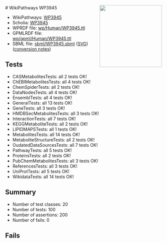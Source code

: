 <img style="float: right; width: 200px" src="../logo.png" />
# WikiPathways WP3945

* WikiPathways: [WP3945](https://identifiers.org/wikipathways:WP3945)
* Scholia: [WP3945](https://scholia.toolforge.org/wikipathways/WP3945)
* WPRDF file: [wp/Human/WP3945.ttl](../wp/Human/WP3945.ttl)
* GPMLRDF file: [wp/gpml/Human/WP3945.ttl](../wp/gpml/Human/WP3945.ttl)
* SBML file: [sbml/WP3945.sbml](../sbml/WP3945.sbml) ([SVG](../sbml/WP3945.svg)) ([conversion notes](../sbml/WP3945.txt))

## Tests
* CASMetabolitesTests: all 2 tests OK!
* ChEBIMetabolitesTests: all 4 tests OK!
* ChemSpiderTests: all 2 tests OK!
* DataNodesTests: all 4 tests OK!
* EnsemblTests: all 4 tests OK!
* GeneralTests: all 13 tests OK!
* GeneTests: all 3 tests OK!
* HMDBSecMetabolitesTests: all 3 tests OK!
* InteractionTests: all 7 tests OK!
* KEGGMetaboliteTests: all 2 tests OK!
* LIPIDMAPSTests: all 1 tests OK!
* MetabolitesTests: all 14 tests OK!
* MetaboliteStructureTests: all 2 tests OK!
* OudatedDataSourcesTests: all 7 tests OK!
* PathwayTests: all 5 tests OK!
* ProteinsTests: all 2 tests OK!
* PubChemMetabolitesTests: all 3 tests OK!
* ReferencesTests: all 3 tests OK!
* UniProtTests: all 5 tests OK!
* WikidataTests: all 14 tests OK!


## Summary

* Number of test classes: 20
* Number of tests: 100
* Number of assertions: 200
* Number of fails: 0

## Fails

